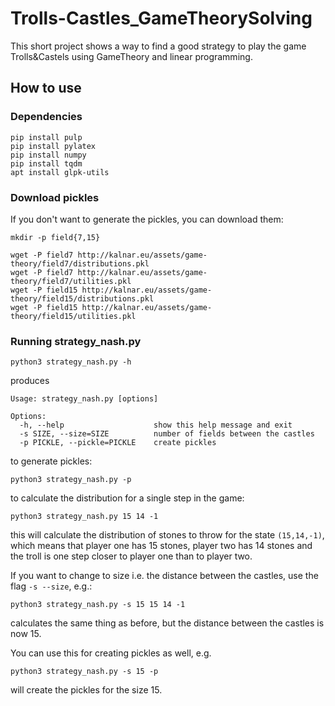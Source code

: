 # Trolls-Castles_GameTheorySolving
This short project shows a way to find a good strategy to play the game Trolls&Castels using GameTheory and linear programming.


## How to use

### Dependencies

```shell
pip install pulp
pip install pylatex
pip install numpy
pip install tqdm
apt install glpk-utils 
```

### Download pickles

If you don't want to generate the pickles, you can download them:

```shell
mkdir -p field{7,15}

wget -P field7 http://kalnar.eu/assets/game-theory/field7/distributions.pkl 
wget -P field7 http://kalnar.eu/assets/game-theory/field7/utilities.pkl 
wget -P field15 http://kalnar.eu/assets/game-theory/field15/distributions.pkl 
wget -P field15 http://kalnar.eu/assets/game-theory/field15/utilities.pkl 
```

### Running strategy_nash.py

```shell
python3 strategy_nash.py -h
```
produces

```
Usage: strategy_nash.py [options]

Options:
  -h, --help                    show this help message and exit
  -s SIZE, --size=SIZE          number of fields between the castles
  -p PICKLE, --pickle=PICKLE    create pickles
```


to generate pickles:

```shel
python3 strategy_nash.py -p
```

to calculate the distribution for a single step in the game:

```shell
python3 strategy_nash.py 15 14 -1
```

this will calculate the distribution of stones to throw for the state
``(15,14,-1)``, which means that player one has 15 stones, player two has 14
stones and the troll is one step closer to player one than to player two.

If you want to change to size i.e. the distance between the castles, use
the flag ``-s --size``, e.g.:

```shell
python3 strategy_nash.py -s 15 15 14 -1
```

calculates the same thing as before, but the distance between the castles is
now 15.

You can use this for creating pickles as well, e.g.

```shell
python3 strategy_nash.py -s 15 -p
```

will create the pickles for the size 15.
